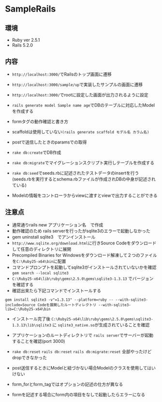 # SampleRails

## 環境
* Ruby ver 2.5.1
* Rails 5.2.0

## 内容
* ```http://localhost:3000/```でRailsのトップ画面に遷移


* ```http://localhost:3000/sample/up```で実装したサンプルの画面に遷移


* ```http://localhost:3000/```でrootに設定した画面が出力されるように設定


* ```rails generate model Sample name age```でDBのテーブルに対応したModelを作成する


* formタグの動作確認と書き方


* scaffoldは使用していない```(rails generate scaffold モデル名 カラム名)```


* postで送信したときのparamsでの取得

* ```rake db:create```でDB作成
* ```rake db:migrate```でマイグレーションスクリプト実行しテーブルを作成する
* ```rake db:seed```でseeds.rbに記述されたテストデータのinsertを行う
(seeds.rbを実行するとschema.rbファイルが作成されDBの中身が記述されている)

* Modelの情報をコントローラからviewに渡すとviewで出力することができる


## 注意点
* 通常通りrails new アプリケーション名　で作成
* 動作確認のため rails serverを行ったがsqlite3のエラーで起動しなかった
* gem uninstall sqlite3　でアンインストール
* ```http://www.sqlite.org/download.html```に行きSource Codeをダウンロードして任意のディレクトリに展開
* Precompiled Binaries for Windowsをダウンロード解凍して２つのファイルを```C:\Ruby25-x64\bin```に配置
* コマンドプロンプトを起動してsqlite3がインストールされていないかを確認 ```gem search --local sqlite3```
* ```C:\Ruby25-x64\lib\ruby\gems\2.5.0\gems\sqlite3-1.3.13``` でバージョンを確認する
* 確認出来たら下記コマンドでインストールする

```gem install sqlite3 -v"=1.3.13" --platform=ruby -- --with-sqlite3-include=Source Codeを展開したルートディレクトリ --with-sqlite3-lib=C:\Ruby25-x64\bin```

*  インストール完了後 ```C:\Ruby25-x64\lib\ruby\gems\2.5.0\gems\sqlite3-1.3.13\lib\sqlite3``` に ```sqlite3_native.so```が生成されていることを確認

* アプリケーションのルートディレクトリで ```rails server```でサーバーが起動することを確認(port 3000)


* ```rake db:reset``` ```rails db:reset``` ```rails db:migrate:reset```
全部やったけどdropできなかった


* post送信するときにModelと紐づかない場合Modelのクラスを使用してはいけない


* form_forとform_tagではオプションの記述の仕方が異なる


* formを記述する場合にform内の項目をなしで起動したらエラーになる
